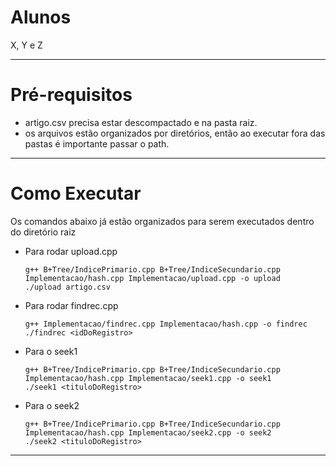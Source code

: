 # Alunos
X, Y e Z

------------------------------------------------------------------

# Pré-requisitos

- artigo.csv precisa estar descompactado e na pasta raiz.
- os arquivos estão organizados por diretórios, então ao executar fora das pastas é importante passar o path. 

------------------------------------------------------------------

# Como Executar

Os comandos abaixo já estão organizados para serem executados dentro do diretório raiz

- Para rodar upload.cpp

  ```
  g++ B+Tree/IndicePrimario.cpp B+Tree/IndiceSecundario.cpp Implementacao/hash.cpp Implementacao/upload.cpp -o upload
  ./upload artigo.csv
  ```

- Para rodar findrec.cpp

  ```
  g++ Implementacao/findrec.cpp Implementacao/hash.cpp -o findrec
  ./findrec <idDoRegistro>
  ```

- Para o seek1

  ```
  g++ B+Tree/IndicePrimario.cpp B+Tree/IndiceSecundario.cpp Implementacao/hash.cpp Implementacao/seek1.cpp -o seek1
  ./seek1 <tituloDoRegistro>
  ```

- Para o seek2

  ```
  g++ B+Tree/IndicePrimario.cpp B+Tree/IndiceSecundario.cpp Implementacao/hash.cpp Implementacao/seek2.cpp -o seek2
  ./seek2 <tituloDoRegistro>
  ```
------------------------------------------------------------------
